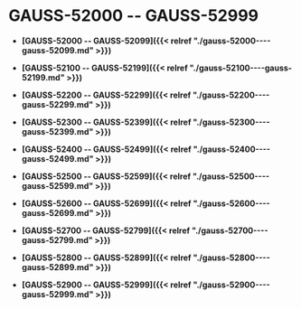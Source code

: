 # GAUSS-52000 -- GAUSS-52999<a name="ZH-CN_TOPIC_0302073496"></a>

-   **[GAUSS-52000 -- GAUSS-52099]({{< relref "./gauss-52000----gauss-52099.md" >}})**  

-   **[GAUSS-52100 -- GAUSS-52199]({{< relref "./gauss-52100----gauss-52199.md" >}})**  

-   **[GAUSS-52200 -- GAUSS-52299]({{< relref "./gauss-52200----gauss-52299.md" >}})**  

-   **[GAUSS-52300 -- GAUSS-52399]({{< relref "./gauss-52300----gauss-52399.md" >}})**  

-   **[GAUSS-52400 -- GAUSS-52499]({{< relref "./gauss-52400----gauss-52499.md" >}})**  

-   **[GAUSS-52500 -- GAUSS-52599]({{< relref "./gauss-52500----gauss-52599.md" >}})**  

-   **[GAUSS-52600 -- GAUSS-52699]({{< relref "./gauss-52600----gauss-52699.md" >}})**  

-   **[GAUSS-52700 -- GAUSS-52799]({{< relref "./gauss-52700----gauss-52799.md" >}})**  

-   **[GAUSS-52800 -- GAUSS-52899]({{< relref "./gauss-52800----gauss-52899.md" >}})**  

-   **[GAUSS-52900 -- GAUSS-52999]({{< relref "./gauss-52900----gauss-52999.md" >}})**  


